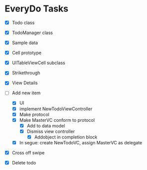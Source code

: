 

# EveryDo Tasks

- [x] Todo class
- [x] TodoManager class
- [x] Sample data
- [x] Cell prototype
- [x] UITableViewCell subclass
- [x] Strikethrough
- [x] View Details
- [ ] Add new item
   - [x] UI
   - [x] implement NewTodoViewController
   - [x] Make protocol
   - [x] Make MasterVC conform to protocol
      - [x] Add to data model
      - [x] Dismiss view controller
         - [x] Addobject in completion block
   - [x] In segue: create NewTodoVC, assign MasterVC as delegate
- [x] Cross off swipe
- [x] Delete todo

